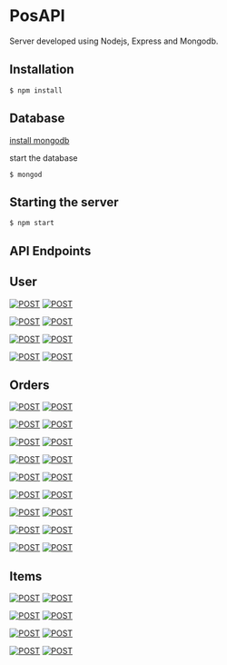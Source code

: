 # PosAPI

Server developed using Nodejs, Express and Mongodb.

## Installation

```
$ npm install
```

## Database
[install mongodb](https://docs.mongodb.com/manual/installation/)


start the database 

``` 
$ mongod 
```

## Starting the server
```
$ npm start
```


## API Endpoints

## User

[![POST](https://img.shields.io/badge/Login-POST-orange.svg?style=flat-square)](https://documenter.getpostman.com/view/6896211/S11RKvXZ#04f5efe4-4724-4dac-b654-d00e87c15423) 
[![POST](https://img.shields.io/badge//getUser--orange.svg?style=flat-square)](https://documenter.getpostman.com/view/6896211/S11RKvXZ#04f5efe4-4724-4dac-b654-d00e87c15423)

[![POST](https://img.shields.io/badge/Add%20new%20user-POST-orange.svg?style=flat-square)](https://documenter.getpostman.com/view/6896211/S11RKvXZ#1674aa8b-5316-4dc5-a34e-ee66a51f85ba)
[![POST](https://img.shields.io/badge//addUser--orange.svg?style=flat-square)](https://documenter.getpostman.com/view/6896211/S11RKvXZ#1674aa8b-5316-4dc5-a34e-ee66a51f85ba)

[![POST](https://img.shields.io/badge/List%20users-GET-brightgreen.svg?style=flat-square)](https://documenter.getpostman.com/view/6896211/S11RKvXZ#fb3891e4-d911-42fa-adea-9606e0dd40ad)
[![POST](https://img.shields.io/badge//listUsers--brightgreen.svg?style=flat-square)](https://documenter.getpostman.com/view/6896211/S11RKvXZ#fb3891e4-d911-42fa-adea-9606e0dd40ad)

[![POST](https://img.shields.io/badge/Delete%20user-DELETE-red.svg?style=flat-square)](https://documenter.getpostman.com/view/6896211/S11RKvXZ#dc388992-b216-4ff6-b14a-3e9513bb2303)
[![POST](https://img.shields.io/badge//deleteUser--red.svg?style=flat-square)](https://documenter.getpostman.com/view/6896211/S11RKvXZ#dc388992-b216-4ff6-b14a-3e9513bb2303)

## Orders
[![POST](https://img.shields.io/badge/Create%20an%20order%20list%20for%20an%20existing%20user-POST-orange.svg?style=flat-square)](https://documenter.getpostman.com/view/6896211/S11RKvXZ#45499a59-aab1-4310-90b2-197c73609301) 
[![POST](https://img.shields.io/badge//createOrder--orange.svg?style=flat-square)](https://documenter.getpostman.com/view/6896211/S11RKvXZ#45499a59-aab1-4310-90b2-197c73609301)

[![POST](https://img.shields.io/badge/Delete%20all%20the%20orders%20of%20an%20existing%20user-DELETE-red.svg?style=flat-square)](https://documenter.getpostman.com/view/6896211/S11RKvXZ#00e78001-5780-433c-9c83-6741db44699e) 
[![POST](https://img.shields.io/badge//removeOrderList--red.svg?style=flat-square)](https://documenter.getpostman.com/view/6896211/S11RKvXZ#00e78001-5780-433c-9c83-6741db44699e)

[![POST](https://img.shields.io/badge/Get%20all%20orders%20of%20all%20the%20existing%20users-GET-brightgreen.svg?style=flat-square)](https://documenter.getpostman.com/view/6896211/S11RKvXZ#d847f48e-2f56-44fb-b5af-5b8d50088fe1) 
[![POST](https://img.shields.io/badge//listOrders--brightgreen.svg?style=flat-square)](https://documenter.getpostman.com/view/6896211/S11RKvXZ#d847f48e-2f56-44fb-b5af-5b8d50088fe1)

[![POST](https://img.shields.io/badge/Add%20a%20new%20order%20for%20user-POST-orange.svg?style=flat-square)](https://documenter.getpostman.com/view/6896211/S11RKvXZ#5c1b0890-e5e4-4c10-8977-7c3b9cb57d3f) 
[![POST](https://img.shields.io/badge//addOrder--orange.svg?style=flat-square)](https://documenter.getpostman.com/view/6896211/S11RKvXZ#5c1b0890-e5e4-4c10-8977-7c3b9cb57d3f)

[![POST](https://img.shields.io/badge/Remove%20an%20order%20from%20the%20order%20list%20of%20a%20user-DELETE-red.svg?style=flat-square)](https://documenter.getpostman.com/view/6896211/S11RKvXZ#5a5f5159-7991-49e8-b077-093a9bfafea1) 
[![POST](https://img.shields.io/badge//removeOrder--red.svg?style=flat-square)](https://documenter.getpostman.com/view/6896211/S11RKvXZ#5a5f5159-7991-49e8-b077-093a9bfafea1)

[![POST](https://img.shields.io/badge/Add%20a%20new%20item%20to%20an%20existing%20order-POST-orange.svg?style=flat-square)]() 
[![POST](https://img.shields.io/badge//addOrderItem--orange.svg?style=flat-square)]()

[![POST](https://img.shields.io/badge/Update%20the%20item%20count%20of%20an%20item%20that%20is%20added%20to%20an%20order-POST-orange.svg?style=flat-square)](https://documenter.getpostman.com/view/6896211/S11RKvXZ#df762567-2316-4ccf-a630-fe1f93b0628a) 
[![POST](https://img.shields.io/badge//updateOrderItem--orange.svg?style=flat-square)](https://documenter.getpostman.com/view/6896211/S11RKvXZ#df762567-2316-4ccf-a630-fe1f93b0628a)

[![POST](https://img.shields.io/badge/remove%20an%20item%20from%20an%20order-DELETE-red.svg?style=flat-square)](https://documenter.getpostman.com/view/6896211/S11RKvXZ#c4115ddf-12e0-4616-aa8e-aad126ac3b0f) 
[![POST](https://img.shields.io/badge//removeOrderItem--red.svg?style=flat-square)](https://documenter.getpostman.com/view/6896211/S11RKvXZ#c4115ddf-12e0-4616-aa8e-aad126ac3b0f)

[![POST](https://img.shields.io/badge/get%20the%20oder%20list%20of%20the%20given%20user-GET-brightgreen.svg?style=flat-square)](https://documenter.getpostman.com/view/6896211/S11RKvXZ#68e58b03-75ab-46b2-8300-238a8b73bde7) 
[![POST](https://img.shields.io/badge//getOrders:username--brightgreen.svg?style=flat-square)](https://documenter.getpostman.com/view/6896211/S11RKvXZ#68e58b03-75ab-46b2-8300-238a8b73bde7)

## Items

[![POST](https://img.shields.io/badge/Get%20all%20available%20items-GET-brightgreen.svg?style=flat-square)](https://documenter.getpostman.com/view/6896211/S11RKvXZ#5cafa922-faca-4bce-875a-4621e4e420aa) 
[![POST](https://img.shields.io/badge//getItems--brightgreen.svg?style=flat-square)](https://documenter.getpostman.com/view/6896211/S11RKvXZ#5cafa922-faca-4bce-875a-4621e4e420aa)

[![POST](https://img.shields.io/badge/Adding%20a%20new%20item%20for%20available%20items-POST-orange.svg?style=flat-square)](https://documenter.getpostman.com/view/6896211/S11RKvXZ#fee6a717-ea53-41fd-97ae-273fa1c9af85) 
[![POST](https://img.shields.io/badge//addItem--orange.svg?style=flat-square)](https://documenter.getpostman.com/view/6896211/S11RKvXZ#fee6a717-ea53-41fd-97ae-273fa1c9af85)

[![POST](https://img.shields.io/badge/Update%20an%20available%20item-POST-orange.svg?style=flat-square)](https://documenter.getpostman.com/view/6896211/S11RKvXZ#a22ee374-002f-418d-bd58-e28911fe60e7) 
[![POST](https://img.shields.io/badge//updateItem--orange.svg?style=flat-square)](https://documenter.getpostman.com/view/6896211/S11RKvXZ#a22ee374-002f-418d-bd58-e28911fe60e7)

[![POST](https://img.shields.io/badge/Delete%20an%20available%20item-DELETE-red.svg?style=flat-square)](https://documenter.getpostman.com/view/6896211/S11RKvXZ#4507fc3a-2e0e-4545-ab3d-d8d35b5d6921) 
[![POST](https://img.shields.io/badge//deleteItem--red.svg?style=flat-square)](https://documenter.getpostman.com/view/6896211/S11RKvXZ#4507fc3a-2e0e-4545-ab3d-d8d35b5d6921)
